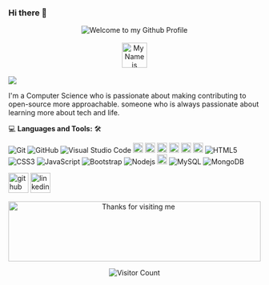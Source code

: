 ### Hi there 👋
<div align="center">
  <img src="https://github.com/BrunnerLivio/brunnerlivio/blob/master/images/welcome.png?raw=true" style="max-width: 100%;" alt="Welcome to my Github Profile" />
  <br />
  <br />
  <img src="images/personal_note.svg" height="50" alt="My Name is Renad" />
  <br />
  <br />
</div>


<div>
<img src="https://i.postimg.cc/jdR3ZG5r/VIRTUAL-REALITY-FOR-AUTISM-DISORDER.jpg"
</div>
  


I'm a Computer Science who is passionate about making contributing to open-source more approachable. someone who is always passionate about learning more about tech and life. 


💻 **Languages and Tools:** 🛠️<br>

![Git](https://img.shields.io/badge/-Git-000000?style=flat&logo=git&logoColor=F05032&labelColor=ffffff)
![GitHub](https://img.shields.io/badge/-GitHub-000000?style=flat&logo=github&logoColor=000000&labelColor=ffffff)
![Visual Studio Code](https://img.shields.io/badge/-VSCode-000000?style=flat&logo=visual-studio-code&labelColor=007ACC)
<img src='https://i.postimg.cc/fRpyZZnX/figma.png' alt='figma' height='20'>
<img src='https://i.postimg.cc/g01gvw9J/java.png' alt='java' height='20'>
<img src='https://i.postimg.cc/xd3w5yRC/swift.png' alt='swift' Width='20' height='20'>
<img src='https://i.postimg.cc/cCkZmMdY/python.png' alt='Python' height='20'>
<img src='https://i.postimg.cc/L8dGM0Q5/solidity.jpg' alt='solidity' height='20'>
<img src='https://i.postimg.cc/rpGkbL8q/C.png' alt='C++' height='20'>
![HTML5](https://img.shields.io/badge/-HTML5-000000?style=flat&logo=html5&logoColor=ffffff&labelColor=E34F26)
![CSS3](https://img.shields.io/badge/-CSS3-000000?style=flat&logo=css3&logoColor=ffffff&labelColor=1572B6) 
![JavaScript](https://img.shields.io/badge/-JavaScript-000000?style=flat&logo=javascript)
![Bootstrap](https://img.shields.io/badge/-Bootstrap-000000?style=flat&logo=bootstrap&logoColor=ffffff&labelColor=563D7C)
![Nodejs](https://img.shields.io/badge/-Nodejs-000000?style=flat&logo=Node.js)
<img src='https://i.postimg.cc/sXFJMtSG/sql.png' alt='sql' height='20'>
![MySQL](https://img.shields.io/badge/-MySQL-000000?style=flat&logo=mysql&labelColor=ffffff)
![MongoDB](https://img.shields.io/badge/-MongoDB-000000?style=flat&logo=mongodb&labelColor=ffffff)



[<img src='https://cdn.jsdelivr.net/npm/simple-icons@3.0.1/icons/github.svg' alt='github' height='40'>](https://github.com/https://github.com/Renadsaud) [<img src='https://cdn.jsdelivr.net/npm/simple-icons@3.0.1/icons/linkedin.svg' alt='linkedin' height='40'>](https://www.linkedin.com/in/www.linkedin.com/in/renad-saud/) 



<div align="center">
<img height="120" alt="Thanks for visiting me" width="100%" src="https://raw.githubusercontent.com/BrunnerLivio/brunnerlivio/master/images/marquee.svg" />
<br />
</viv>

![Visitor Count](https://profile-counter.glitch.me/Renadsaud/count.svg)


